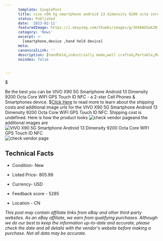 ```yaml
---
      template: SinglePost
      title: vivo x90 5g smartphone android 13 dimensity 9200 octa core wifi gps touch id nfc
      status: Published
      date: '2023-02-11'
      featuredImage: https://i.ebayimg.com/thumbs/images/g/3O4AAOSwk2NjgXlJ/s-l225.jpg
      category: 'News'
      excerpt: >-
        [smartphone,device ,hand held device]
      meta:
      canonicalLink: ''
      description: [handheld,industrially made,well crafted,Portable,Mobile,Compact,Convenient,Lightweight,Maneuverable,Man-portable,Miniature,Carriable,Hand-held,Light,Holdable,Transportable,Mobile device,Pocket-sized,On-the-go,Wireless,Cordless,Compact size,Convenient size, smartphone,device ,hand held device]
      noindex: false
      
        
---
```

$

Be the best you can be  VIVO X90 5G Smartphone Android 13 Dimensity 9200 Octa Core WIFI GPS Touch ID NFC - a 2-star Cell Phones & Smartphones device.
$[Click Here](https://www.ebay.com/itm/165798550289?hash=item269a5d1b11%3Ag%3A3O4AAOSwk2NjgXlJ&mkevt=1&mkcid=1&mkrid=711-53200-19255-0&campid=%253CePNCampaignId%253E&customid=%253CreferenceId%253E&toolid=10049) to read more to learn about the shipping costs and additional image urls for the VIVO X90 5G Smartphone Android 13 Dimensity 9200 Octa Core WIFI GPS Touch ID NFC. Shipping cost is undefined. Here is how the product looks ![check vendor page](https://i.ebayimg.com/thumbs/images/g/3O4AAOSwk2NjgXlJ/s-l225.jpg)and the additional images are![VIVO X90 5G Smartphone Android 13 Dimensity 9200 Octa Core WIFI GPS Touch ID NFC](https://i.ebayimg.com/images/g/3O4AAOSwk2NjgXlJ/s-l960.jpg)![check vendor page](https://origin-galleryplus.ebayimg.com/ws/web/165798550289_2_0_1/225x225.jpg,https://origin-galleryplus.ebayimg.com/ws/web/165798550289_3_0_1/225x225.jpg,https://origin-galleryplus.ebayimg.com/ws/web/165798550289_4_0_1/225x225.jpg,https://origin-galleryplus.ebayimg.com/ws/web/165798550289_5_0_1/225x225.jpg,https://origin-galleryplus.ebayimg.com/ws/web/165798550289_6_0_1/225x225.jpg,https://origin-galleryplus.ebayimg.com/ws/web/165798550289_7_0_1/225x225.jpg,https://origin-galleryplus.ebayimg.com/ws/web/165798550289_8_0_1/225x225.jpg)



 ## Technical Facts 



     
      

 - Condition- New 


      

 - Listed Price- 805.99 


      

 - Currency- USD 


      

 - Feedback score - 5285 


      

 - Location - CN 


      
      

 *_This post may contain affiliate links from eBay and other third-party websites. As an eBay affiliate, we earn from qualifying purchases. Although we do our best to keep the information up-to-date and accurate, please check the date and all details with the vendor's website before making a purchase. Not all data may be accurate._*






